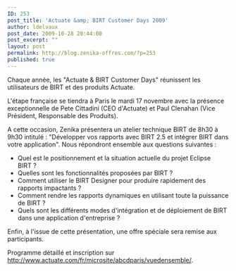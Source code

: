 ```yaml
---
ID: 253
post_title: 'Actuate &amp; BIRT Customer Days 2009'
author: ldelvaux
post_date: 2009-10-28 20:44:00
post_excerpt: ""
layout: post
permalink: http://blog.zenika-offres.com/?p=253
published: true
---
```

<p>Chaque année, les "Actuate &amp; BIRT Customer Days" réunissent les utilisateurs de BIRT et des produits Actuate.</p> <p>L'étape française se tiendra à Paris le mardi 17 novembre avec la présence exceptionnelle de Pete Cittadini (CEO d'Actuate) et Paul Clenahan (Vice Président, Responsable des Produits).</p> <p>A cette occasion, Zenika présentera un atelier technique BIRT de 8h30 à 9h30 intitulé&nbsp;: "Développer vos rapports avec BIRT 2.5 et intégrer BIRT dans votre application". Nous répondront ensemble aux questions suivantes&nbsp;:</p> <ul> <li>Quel est le positionnement et la situation actuelle du projet Eclipse BIRT&nbsp;?</li> <li>Quelles sont les fonctionnalités proposées par BIRT&nbsp;?</li> <li>Comment utiliser le BIRT Designer pour produire rapidement des rapports impactants&nbsp;?</li> <li>Comment rendre les rapports dynamiques en utilisant toute la puissance de BIRT&nbsp;?</li> <li>Quels sont les différents modes d'intégration et de déploiement de BIRT dans une application d'entreprise&nbsp;?</li> </ul> <p>Enfin, à l'issue de cette présentation, une offre spéciale sera remise aux participants.</p> <p>Programme détaillé et inscription sur <a href="http://www.actuate.com/fr/microsite/abcdparis/vuedensemble/">http://www.actuate.com/fr/microsite/abcdparis/vuedensemble/</a>.</p>